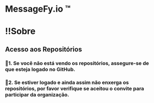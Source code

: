 # MessageFy.io :tm:

# :bangbang:Sobre

## Acesso aos Repositórios

### :red_circle:1. Se você não está vendo os repositórios, assegure-se de que esteja logado no GitHub.
### :red_circle:2. Se estiver logado e ainda assim não enxerga os repositórios, por favor verifique se aceitou o convite para participar da organização.

